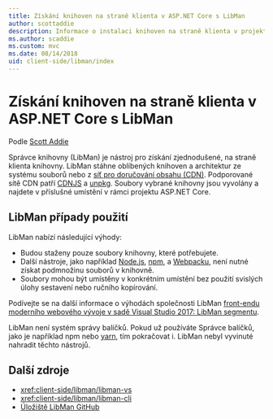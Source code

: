 ```yaml
---
title: Získání knihoven na straně klienta v ASP.NET Core s LibMan
author: scottaddie
description: Informace o instalaci knihoven na straně klienta v projektu aplikace ASP.NET Core pomocí Správce knihovny (LibMan).
ms.author: scaddie
ms.custom: mvc
ms.date: 08/14/2018
uid: client-side/libman/index
---
```

# <a name="client-side-library-acquisition-in-aspnet-core-with-libman"></a>Získání knihoven na straně klienta v ASP.NET Core s LibMan

Podle [Scott Addie](https://twitter.com/Scott_Addie)

Správce knihovny (LibMan) je nástroj pro získání zjednodušené, na straně klienta knihovny. LibMan stáhne oblíbených knihoven a architektur ze systému souborů nebo z [síť pro doručování obsahu (CDN)](https://wikipedia.org/wiki/Content_delivery_network). Podporované sítě CDN patří [CDNJS](https://cdnjs.com/) a [unpkg](https://unpkg.com/#/). Soubory vybrané knihovny jsou vyvolány a najdete v příslušné umístění v rámci projektu ASP.NET Core.

## <a name="libman-use-cases"></a>LibMan případy použití

LibMan nabízí následující výhody:

* Budou staženy pouze soubory knihovny, které potřebujete.
* Další nástroje, jako například [Node.js](https://nodejs.org), [npm](https://www.npmjs.com), a [Webpacku](https://webpack.js.org), není nutné získat podmnožinu souborů v knihovně.
* Soubory mohou být umístěny v konkrétním umístění bez použití svislých úlohy sestavení nebo ručního kopírování.

Podívejte se na další informace o výhodách společnosti LibMan [front-endu moderního webového vývoje v sadě Visual Studio 2017: LibMan segmentu](https://channel9.msdn.com/Events/Build/2017/B8073#time=43m34s).

LibMan není systém správy balíčků. Pokud už používáte Správce balíčků, jako je například npm nebo [yarn](https://yarnpkg.com), tím pokračovat i. LibMan nebyl vyvinuté nahradit těchto nástrojů.

## <a name="additional-resources"></a>Další zdroje

* <xref:client-side/libman/libman-vs>
* <xref:client-side/libman/libman-cli>
* [Úložiště LibMan GitHub](https://github.com/aspnet/LibraryManager)
